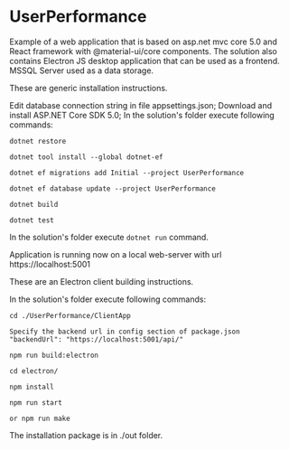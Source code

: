 # UserPerformance
Example of a web application that is based on asp.net mvc core 5.0 and React framework with @material-ui/core components.
The solution also contains Electron JS desktop application that can be used as a frontend.
MSSQL Server used as a data storage.

These are generic installation instructions.

Edit database connection string in file appsettings.json;
Download and install ASP.NET Core SDK 5.0;
In the solution's folder execute following commands:

`dotnet restore`

`dotnet tool install --global dotnet-ef`

`dotnet ef migrations add Initial --project UserPerformance`

`dotnet ef database update --project UserPerformance`

`dotnet build`

`dotnet test`


In the solution's folder execute `dotnet run` command.

Application is running now on a local web-server with url https://localhost:5001

These are an Electron client building instructions.

In the solution's folder execute following commands:

`cd ./UserPerformance/ClientApp`

`Specify the backend url in config section of package.json "backendUrl": "https://localhost:5001/api/"`

`npm run build:electron`

`cd electron/`

`npm install`

`npm run start`

`or npm run make`


The installation package is in ./out folder.
